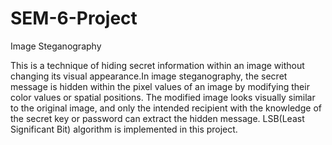 # SEM-6-Project
Image Steganography

This is a technique of hiding secret information within an image without changing its visual appearance.In image steganography, the secret message is hidden within the pixel values of an image by modifying their color values or spatial positions. The modified image looks visually similar to the original image, and only the intended recipient with the knowledge of the secret key or password can extract the hidden message. 
LSB(Least Significant Bit) algorithm is implemented in this project.




